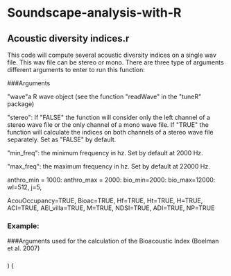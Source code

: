 # Soundscape-analysis-with-R

## Acoustic diversity indices.r

This code will compute several acoustic diversity indices on a single wav file. This wav file can be stereo or mono.
There are three type of arguments different arguments to enter to run this function:

###Arguments

"wave"a R wave object (see the function "readWave" in the "tuneR" package)

"stereo": If "FALSE" the function will consider only the left channel of a stereo wave file or the only channel of a mono wave file.
If "TRUE" the function will calculate the indices on both channels of a stereo wave file separately. Set as "FALSE" by default.

"min_freq": the minimum frequency in hz. Set by default at 2000 Hz.

"max_freq": the maximum frequency in hz. Set by default at 22000 Hz.

anthro_min = 1000: 
anthro_max = 2000:
bio_min=2000:
bio_max=12000: 
wl=512, 
j=5, 

AcouOccupancy=TRUE,
Bioac=TRUE,
Hf=TRUE,
Ht=TRUE,
H=TRUE,
ACI=TRUE,
AEI_villa=TRUE,
M=TRUE,
NDSI=TRUE,
ADI=TRUE,
NP=TRUE

### Example:



###Arguments used for the calculation of the Bioacoustic Index (Boelman et al. 2007)


###


###
)
{
